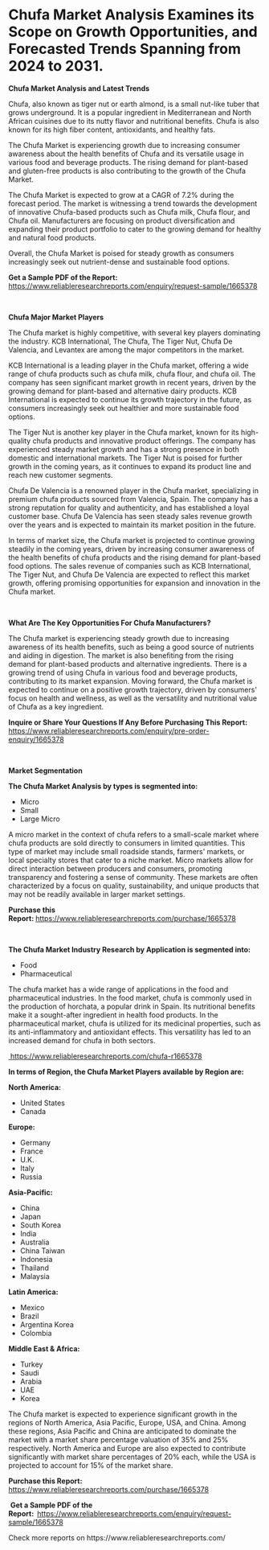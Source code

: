 <p><h1>Chufa Market Analysis Examines its Scope on Growth Opportunities, and Forecasted Trends Spanning from 2024 to 2031.</h1></p><p><strong>Chufa Market Analysis and Latest Trends</strong></p>
<p><p>Chufa, also known as tiger nut or earth almond, is a small nut-like tuber that grows underground. It is a popular ingredient in Mediterranean and North African cuisines due to its nutty flavor and nutritional benefits. Chufa is also known for its high fiber content, antioxidants, and healthy fats.</p><p>The Chufa Market is experiencing growth due to increasing consumer awareness about the health benefits of Chufa and its versatile usage in various food and beverage products. The rising demand for plant-based and gluten-free products is also contributing to the growth of the Chufa Market.</p><p>The Chufa Market is expected to grow at a CAGR of 7.2% during the forecast period. The market is witnessing a trend towards the development of innovative Chufa-based products such as Chufa milk, Chufa flour, and Chufa oil. Manufacturers are focusing on product diversification and expanding their product portfolio to cater to the growing demand for healthy and natural food products.</p><p>Overall, the Chufa Market is poised for steady growth as consumers increasingly seek out nutrient-dense and sustainable food options.</p></p>
<p><strong>Get a Sample PDF of the Report:&nbsp;</strong> <a href="https://www.reliableresearchreports.com/enquiry/request-sample/1665378">https://www.reliableresearchreports.com/enquiry/request-sample/1665378</a></p>
<p>&nbsp;</p>
<p><strong>Chufa Major Market Players</strong></p>
<p><p>The Chufa market is highly competitive, with several key players dominating the industry. KCB International, The Chufa, The Tiger Nut, Chufa De Valencia, and Levantex are among the major competitors in the market.</p><p>KCB International is a leading player in the Chufa market, offering a wide range of chufa products such as chufa milk, chufa flour, and chufa oil. The company has seen significant market growth in recent years, driven by the growing demand for plant-based and alternative dairy products. KCB International is expected to continue its growth trajectory in the future, as consumers increasingly seek out healthier and more sustainable food options.</p><p>The Tiger Nut is another key player in the Chufa market, known for its high-quality chufa products and innovative product offerings. The company has experienced steady market growth and has a strong presence in both domestic and international markets. The Tiger Nut is poised for further growth in the coming years, as it continues to expand its product line and reach new customer segments.</p><p>Chufa De Valencia is a renowned player in the Chufa market, specializing in premium chufa products sourced from Valencia, Spain. The company has a strong reputation for quality and authenticity, and has established a loyal customer base. Chufa De Valencia has seen steady sales revenue growth over the years and is expected to maintain its market position in the future.</p><p>In terms of market size, the Chufa market is projected to continue growing steadily in the coming years, driven by increasing consumer awareness of the health benefits of chufa products and the rising demand for plant-based food options. The sales revenue of companies such as KCB International, The Tiger Nut, and Chufa De Valencia are expected to reflect this market growth, offering promising opportunities for expansion and innovation in the Chufa market.</p></p>
<p>&nbsp;</p>
<p><strong>What Are The Key Opportunities For Chufa Manufacturers?</strong></p>
<p><p>The Chufa market is experiencing steady growth due to increasing awareness of its health benefits, such as being a good source of nutrients and aiding in digestion. The market is also benefiting from the rising demand for plant-based products and alternative ingredients. There is a growing trend of using Chufa in various food and beverage products, contributing to its market expansion. Moving forward, the Chufa market is expected to continue on a positive growth trajectory, driven by consumers' focus on health and wellness, as well as the versatility and nutritional value of Chufa as a key ingredient.</p></p>
<p><strong>Inquire or Share Your Questions If Any Before Purchasing This Report:</strong> <a href="https://www.reliableresearchreports.com/enquiry/pre-order-enquiry/1665378">https://www.reliableresearchreports.com/enquiry/pre-order-enquiry/1665378</a></p>
<p>&nbsp;</p>
<p><strong>Market Segmentation</strong></p>
<p><strong>The Chufa Market Analysis by types is segmented into:</strong></p>
<p><ul><li>Micro</li><li>Small</li><li>Large Micro</li></ul></p>
<p><p>A micro market in the context of chufa refers to a small-scale market where chufa products are sold directly to consumers in limited quantities. This type of market may include small roadside stands, farmers' markets, or local specialty stores that cater to a niche market. Micro markets allow for direct interaction between producers and consumers, promoting transparency and fostering a sense of community. These markets are often characterized by a focus on quality, sustainability, and unique products that may not be readily available in larger market settings.</p></p>
<p><strong>Purchase this Report:&nbsp;</strong><a href="https://www.reliableresearchreports.com/purchase/1665378">https://www.reliableresearchreports.com/purchase/1665378</a></p>
<p>&nbsp;</p>
<p><strong>The Chufa Market Industry Research by Application is segmented into:</strong></p>
<p><ul><li>Food</li><li>Pharmaceutical</li></ul></p>
<p><p>The chufa market has a wide range of applications in the food and pharmaceutical industries. In the food market, chufa is commonly used in the production of horchata, a popular drink in Spain. Its nutritional benefits make it a sought-after ingredient in health food products. In the pharmaceutical market, chufa is utilized for its medicinal properties, such as its anti-inflammatory and antioxidant effects. This versatility has led to an increased demand for chufa in both sectors.</p></p>
<p><a href="https://www.reliableresearchreports.com/chufa-r1665378">&nbsp;https://www.reliableresearchreports.com/chufa-r1665378</a></p>
<p><strong>In terms of Region, the Chufa Market Players available by Region are:</strong></p>
<p>
    <p> <strong> North America: </strong>
        <ul>
            <li>United States</li>
            <li>Canada</li>
        </ul>
        </p> 
    <p> <strong> Europe: </strong>
        <ul>
            <li>Germany</li>
            <li>France</li>
            <li>U.K.</li>
            <li>Italy</li>
            <li>Russia</li>
        </ul>
        </p> 
    <p> <strong> Asia-Pacific: </strong>
        <ul>
            <li>China</li>
            <li>Japan</li>
            <li>South Korea</li>
            <li>India</li>
            <li>Australia</li>
            <li>China Taiwan</li>
            <li>Indonesia</li>
            <li>Thailand</li>
            <li>Malaysia</li>
        </ul>
        </p> 
    <p> <strong> Latin America: </strong>
        <ul>
            <li>Mexico</li>
            <li>Brazil</li>
            <li>Argentina Korea</li>
            <li>Colombia</li>
        </ul>
        </p> 
    <p> <strong> Middle East & Africa: </strong>
        <ul>
            <li>Turkey</li>
            <li>Saudi</li>
            <li>Arabia</li>
            <li>UAE</li>
            <li>Korea</li>
        </ul>
    </p>
    </p>
<p><p>The Chufa market is expected to experience significant growth in the regions of North America, Asia Pacific, Europe, USA, and China. Among these regions, Asia Pacific and China are anticipated to dominate the market with a market share percentage valuation of 35% and 25% respectively. North America and Europe are also expected to contribute significantly with market share percentages of 20% each, while the USA is projected to account for 15% of the market share.</p></p>
<p><strong>Purchase this Report: </strong><a href="https://www.reliableresearchreports.com/purchase/1665378">https://www.reliableresearchreports.com/purchase/1665378</a></p>
<p>&nbsp;<strong>Get a Sample PDF of the Report:&nbsp;&nbsp;</strong><a href="https://www.reliableresearchreports.com/enquiry/request-sample/1665378">https://www.reliableresearchreports.com/enquiry/request-sample/1665378</a></p>
<p><strong></strong></p>
<p>Check more reports on https://www.reliableresearchreports.com/</p>